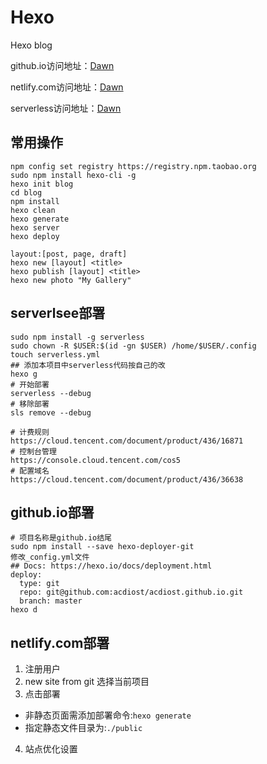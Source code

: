 # Hexo
Hexo blog

github.io访问地址：[Dawn](https://acdiost.github.io)

netlify.com访问地址：[Dawn](https://acdiost.netlify.com)

serverless访问地址：[Dawn](http://my-bucket-1300491156.cos-website.ap-guangzhou.myqcloud.com/)

## 常用操作
```
npm config set registry https://registry.npm.taobao.org
sudo npm install hexo-cli -g
hexo init blog
cd blog
npm install
hexo clean
hexo generate
hexo server
hexo deploy

layout:[post, page, draft]
hexo new [layout] <title>
hexo publish [layout] <title>
hexo new photo "My Gallery"
```

## serverlsee部署
```
sudo npm install -g serverless
sudo chown -R $USER:$(id -gn $USER) /home/$USER/.config 
touch serverless.yml
## 添加本项目中serverless代码按自己的改
hexo g
# 开始部署
serverless --debug
# 移除部署
sls remove --debug

# 计费规则
https://cloud.tencent.com/document/product/436/16871
# 控制台管理
https://console.cloud.tencent.com/cos5
# 配置域名
https://cloud.tencent.com/document/product/436/36638
```

## github.io部署
```
# 项目名称是github.io结尾
sudo npm install --save hexo-deployer-git
修改_config.yml文件
## Docs: https://hexo.io/docs/deployment.html
deploy:
  type: git
  repo: git@github.com:acdiost/acdiost.github.io.git
  branch: master
hexo d
```

## netlify.com部署
1. 注册用户
2. new site from git 选择当前项目
3. 点击部署
  - 非静态页面需添加部署命令:`hexo generate`
  - 指定静态文件目录为:`./public`
4. 站点优化设置